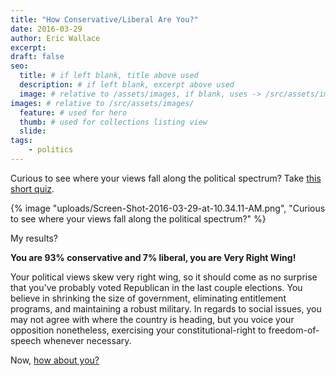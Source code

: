 ```yaml
---
title: "How Conservative/Liberal Are You?"
date: 2016-03-29
author: Eric Wallace
excerpt:
draft: false
seo:
  title: # if left blank, title above used
  description: # if left blank, excerpt above used
  image: # relative to /assets/images, if blank, uses -> /src/assets/images/meta/default.png
images: # relative to /src/assets/images/
  feature: # used for hero
  thumb: # used for collections listing view
  slide:
tags:
    - politics
---
```



Curious to see where your views fall along the political spectrum? Take [this short quiz](http://brainfall.com/quizzes/how-conservative-liberal-are-you/0v9m853/?utm_source=16-03-21-16&utm_medium=ppc&utm_campaign=3-18-16-conservativeliberal-ntfan-w&utm_term=17&utm_content=Very%20Right%20Wing).

{% image "uploads/Screen-Shot-2016-03-29-at-10.34.11-AM.png", "Curious to see where your views fall along the political spectrum?" %}

My results?

**You are 93% conservative and 7% liberal, you are Very Right Wing!**

Your political views skew very right wing, so it should come as no surprise that you've probably voted Republican in the last couple elections. You believe in shrinking the size of government, eliminating entitlement programs, and maintaining a robust military. In regards to social issues, you may not agree with where the country is heading, but you voice your opposition nonetheless, exercising your constitutional-right to freedom-of-speech whenever necessary.

Now, [how about you?](http://brainfall.com/quizzes/how-conservative-liberal-are-you/0v9m853/?utm_source=16-03-21-16&utm_medium=ppc&utm_campaign=3-18-16-conservativeliberal-ntfan-w&utm_term=17&utm_content=Very%20Right%20Wing)
